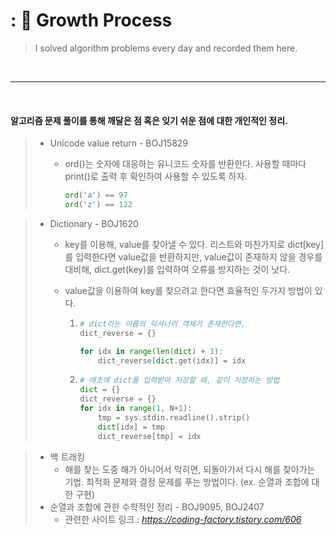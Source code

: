 # : 🙂 Growth Process
> I solved algorithm problems every day and recorded them here.

</br>

---

</br>

#### 알고리즘 문제 풀이를 통해 깨달은 점 혹은 잊기 쉬운 점에 대한 개인적인 정리.



> - Unicode value return - BOJ15829
>
>   - ord()는 숫자에 대응하는 유니코드 숫자를 반환한다. 사용할 때마다 print()로 출력 후 확인하여 사용할 수 있도록 하자.
>
>     ```python
>     ord('a') == 97
>     ord('z') == 122
>     ```



> - Dictionary - BOJ1620
>
>   - key를 이용해, value를 찾아낼 수 있다. 리스트와 마찬가지로 dict[key]를 입력한다면 value값을 반환하지만, value값이 존재하지 않을 경우를 대비해, dict.get(key)를 입력하여 오류를 방지하는 것이 낫다.
>
>   - value값을 이용하여 key를 찾으려고 한다면 효율적인 두가지 방법이 있다.
>
>     1. ```python
>        # dict라는 이름의 딕셔너리 객체가 존재한다면,
>        dict_reverse = {}
>        
>        for idx in range(len(dict) + 1):
>            dict_reverse[dict.get(idx)] = idx
>        ```
>
>     2. ```python
>        # 애초에 dict를 입력받아 저장할 때, 같이 저장하는 방법
>        dict = {}
>        dict_reverse = {}
>        for idx in range(1, N+1):
>            tmp = sys.stdin.readline().strip()
>            dict[idx] = tmp
>            dict_reverse[tmp] = idx
>        ```



> - 백 트래킹
>   - 해를 찾는 도중 해가 아니어서 막히면, 되돌아가서 다시 해를 찾아가는 기법. 최적화 문제와 결정 문제를 푸는 방법이다. (ex. 순열과 조합에 대한 구현)
> - 순열과 조합에 관한 수학적인 정리 - BOJ9095, BOJ2407
>   - 관련한 사이트 링크 : *https://coding-factory.tistory.com/606*

